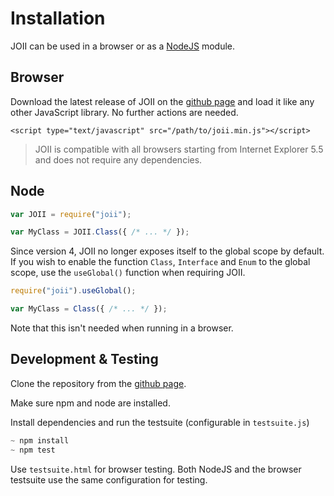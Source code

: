 # Installation

JOII can be used in a browser or as a [NodeJS](http://nodejs.org/) module.

## Browser

Download the latest release of JOII on the [github page](https://github.com/haroldiedema/joii)
and load it like any other JavaScript library. No further actions are needed.

```markup
<script type="text/javascript" src="/path/to/joii.min.js"></script>
```

> JOII is compatible with all browsers starting from Internet Explorer 5.5 and
> does not require any dependencies.

## Node

```javascript
var JOII = require("joii");

var MyClass = JOII.Class({ /* ... */ });
```

Since version 4, JOII no longer exposes itself to the global scope by default.
If you wish to enable the function `Class`, `Interface` and `Enum` to the global scope,
use the `useGlobal()` function when requiring JOII.

```javascript
require("joii").useGlobal();

var MyClass = Class({ /* ... */ });
````
Note that this isn't needed when running in a browser.


## Development & Testing

Clone the repository from the [github page](https://github.com/haroldiedema/joii).

Make sure npm and node are installed.

Install dependencies and run the testsuite (configurable in `testsuite.js`)
```javascript
~ npm install
~ npm test
```

Use `testsuite.html` for browser testing. Both NodeJS and the browser testsuite
use the same configuration for testing.
